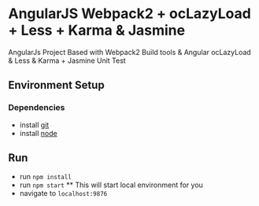 # AngularJS Webpack2 + ocLazyLoad + Less + Karma & Jasmine
AngularJs Project Based with Webpack2 Build tools & Angular ocLazyLoad & Less & Karma + Jasmine Unit Test

## Environment Setup
### Dependencies
* install [git](https://git-scm.com/)
* install [node](https://nodejs.org/)

## Run
* run `npm install`
* run `npm start`
** This will start local environment for you
* navigate to `localhost:9876`